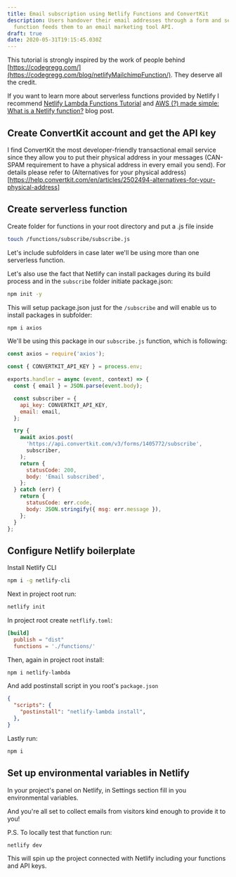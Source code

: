 ```yaml
---
title: Email subscription using Netlify Functions and ConvertKit
description: Users handover their email addresses through a form and serverless
  function feeds them to an email marketing tool API.
draft: true
date: 2020-05-31T19:15:45.030Z
---
```

This tutorial is strongly inspired by the work of people behind [https://codegregg.com/](https://codegregg.com/blog/netlifyMailchimpFunction/). They deserve all the credit.

If you want to learn more about serverless functions provided by Netlify I recommend [Netlify Lambda Functions Tutorial](https://flaviocopes.com/netlify-functions/) and [AWS (?) made simple: What is a Netlify function?](https://tlakomy.com/create-a-netlify-function-from-scratch) blog post.

## Create ConvertKit account and get the API key

I find ConvertKit the most developer-friendly transactional email service since they allow you to put their physical address in your messages (CAN-SPAM requirement to have a physical address in every email you send). For details please refer to (Alternatives for your physical address)[https://help.convertkit.com/en/articles/2502494-alternatives-for-your-physical-address]

## Create serverless function

Create folder for functions in your root directory and put a .js file inside

```bash
touch /functions/subscribe/subscribe.js
```

Let's include subfolders in case later we'll be using more than one serverless function.

Let's also use the fact that Netlify can install packages during its build process and in the `subscribe` folder initiate package.json:

```bash
npm init -y
```

This will setup package.json just for the `/subscribe` and will enable us to install packages in subfolder:

```bash
npm i axios
```

We'll be using this package in our `subscribe.js` function, which is following:

```javascript
const axios = require('axios');

const { CONVERTKIT_API_KEY } = process.env;

exports.handler = async (event, context) => {
  const { email } = JSON.parse(event.body);

  const subscriber = {
    api_key: CONVERTKIT_API_KEY,
    email: email,
  };

  try {
    await axios.post(
      'https://api.convertkit.com/v3/forms/1405772/subscribe',
      subscriber,
    );
    return {
      statusCode: 200,
      body: 'Email subscribed',
    };
  } catch (err) {
    return {
      statusCode: err.code,
      body: JSON.stringify({ msg: err.message }),
    };
  }
};
```

## Configure Netlify boilerplate

Install Netlify CLI

```bash
npm i -g netlify-cli
```

Next in project root run:

```bash
netlify init
```

In project root create `netflify.toml`:

```toml
[build]
  publish = "dist"
  functions = './functions/'
```

Then, again in project root install:

```bash
npm i netlify-lambda
```

And add postinstall script in you root's `package.json`

```json
{
  "scripts": {
    "postinstall": "netlify-lambda install",
  },
}
```

Lastly run:

```bash
npm i
```

## Set up environmental variables in Netlify

In your project's panel on Netlify, in Settings section fill in you environmental variables.

And you're all set to collect emails from visitors kind enough to provide it to you!

P.S. To locally test that function run:

```bash
netlify dev
```

This will spin up the project connected with Netlify including your functions and API keys.
